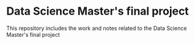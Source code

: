 # Data Science Master's final project

This repository includes the work and notes related to the Data Science Master's final project

